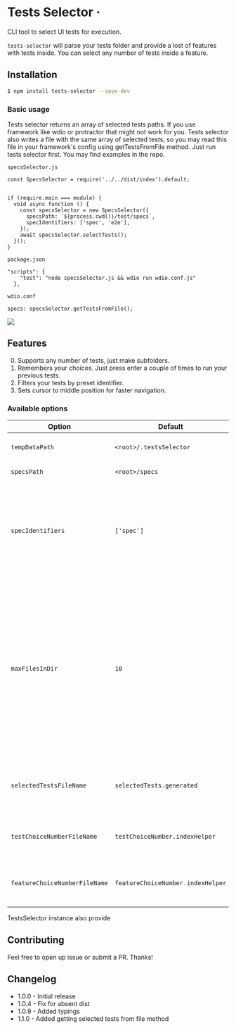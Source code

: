 # Tests Selector &middot;

CLI tool to select UI tests for execution.

`tests-selector` will parse your tests folder and provide a lost of features with tests inside. You can select any number of tests inside a feature.

## Installation

```bash
$ npm install tests-selector --save-dev 
```

### Basic usage

Tests selector returns an array of selected tests paths. If you use framework like wdio or protractor that might not work for you. Tests selector also writes a file with the same array of selected tests, so you may read this file in your framework's config using getTestsFromFile method. Just run tests selector first. You may find examples in the repo.

```specsSelector.js```
```
const SpecsSelector = require('../../dist/index').default;


if (require.main === module) {
  void async function () {
    const specsSelector = new SpecsSelector({
      specsPath: `${process.cwd()}/test/specs`,
      specIdentifiers: ['spec', 'e2e'],
    });
    await specsSelector.selectTests();
  }();
}
```
```package.json```
```
"scripts": {
    "test": "node specsSelector.js && wdio run wdio.conf.js"
  },
```
```wdio.conf```

```specs: specsSelector.getTestsFromFile(),```

![](examples/demo.gif)

## Features

0. Supports any number of tests, just make subfolders.
0. Remembers your choices. Just press enter a couple of times to run your previous tests.
0. Filters your tests by preset identifier.
0. Sets cursor to middle position for faster navigation.

### Available options

| Option | Default | Description |
| ------ | ------- | ----------- |
| `tempDataPath` | `<root>/.testsSelector` | Directory to store temp files |
| `specsPath` | `<root>/specs` | Path to your tests folder |
| `specIdentifiers` | `['spec']` | Array of substrings to your test files. Tests selector will filter out all files in `specsPath` directory which don't have `spec` in their names |
| `maxFilesInDir` | `10` | By default if a directory has more than 10 files Tests selector will suggest you to go inside of subdirectory so you won't have to go through 100 tests in console. Note that this wI'll work only if directory has only subdirectories without test files |
| `selectedTestsFileName` | `selectedTests.generated` | File name where Tests selector writes tests paths you chose |
| `testChoiceNumberFileName` | `testChoiceNumber.indexHelper` | File name where Tests selector writes your tests choices |
| `featureChoiceNumberFileName` | `featureChoiceNumber.indexHelper` | File where Tests selector writes your feature choices |

TestsSelector instance also provide

## Contributing

Feel free to open up issue or submit a PR. Thanks!

## Changelog

- 1.0.0 - Initial release
- 1.0.4 - Fix for absent dist
- 1.0.9 - Added typings
- 1.1.0 - Added getting selected tests from file method
